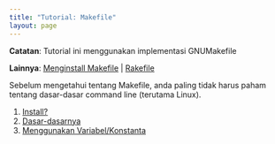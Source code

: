 ```yaml
---
title: "Tutorial: Makefile"
layout: page
---
```

**Catatan**: Tutorial ini menggunakan implementasi GNUMakefile

**Lainnya**: [Menginstall Makefile](/akselprog/tutorial/makefile/install.html) | [Rakefile](/akselprog/tutorial/rakefile/ "Makefile menggunakan Ruby")

Sebelum mengetahui tentang Makefile, anda paling tidak harus paham tentang dasar-dasar command line (terutama Linux). 

1. [Install?](/akselprog/tutorial/makefile/install.html)
2. [Dasar-dasarnya](/akselprog/tutorial/makefile/dasar.html)
3. [Menggunakan Variabel/Konstanta](/akselprog/tutorial/makefile/variabel.html)